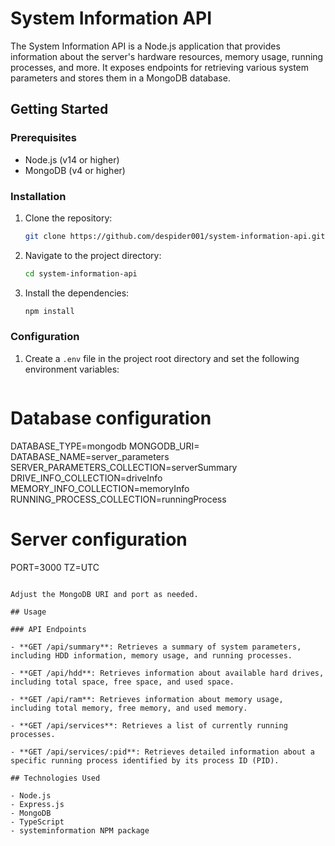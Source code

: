 # System Information API

The System Information API is a Node.js application that provides information about the server's hardware resources, memory usage, running processes, and more. It exposes endpoints for retrieving various system parameters and stores them in a MongoDB database.


## Getting Started

### Prerequisites

- Node.js (v14 or higher)
- MongoDB (v4 or higher)

### Installation

1. Clone the repository:

   ```sh
   git clone https://github.com/despider001/system-information-api.git
   ```

2. Navigate to the project directory:

   ```sh
   cd system-information-api
   ```

3. Install the dependencies:

   ```sh
   npm install
   ```

### Configuration

1. Create a `.env` file in the project root directory and set the following environment variables:

   ```env
# Database configuration
DATABASE_TYPE=mongodb
MONGODB_URI=<mongodb-uri-goes-here>
DATABASE_NAME=server_parameters
SERVER_PARAMETERS_COLLECTION=serverSummary
DRIVE_INFO_COLLECTION=driveInfo
MEMORY_INFO_COLLECTION=memoryInfo
RUNNING_PROCESS_COLLECTION=runningProcess

# Server configuration
PORT=3000
TZ=UTC

   ```

   Adjust the MongoDB URI and port as needed.

## Usage

### API Endpoints

- **GET /api/summary**: Retrieves a summary of system parameters, including HDD information, memory usage, and running processes.

- **GET /api/hdd**: Retrieves information about available hard drives, including total space, free space, and used space.

- **GET /api/ram**: Retrieves information about memory usage, including total memory, free memory, and used memory.

- **GET /api/services**: Retrieves a list of currently running processes.

- **GET /api/services/:pid**: Retrieves detailed information about a specific running process identified by its process ID (PID).

## Technologies Used

- Node.js
- Express.js
- MongoDB
- TypeScript
- systeminformation NPM package

